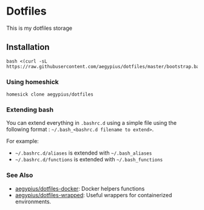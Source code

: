 Dotfiles
========

This is my dotfiles storage

## Installation

    bash <(curl -sL https://raw.githubusercontent.com/aegypius/dotfiles/master/bootstrap.bash)

### Using homeshick

```shell
homesick clone aegypius/dotfiles
```

### Extending bash

You can extend everything in ```.bashrc.d``` using a simple file using the following format :
```~/.bash_<bashrc.d filename to extend>```.

For example:

 -  ```~/.bashrc.d/aliases``` is extended with ```~/.bash_aliases```
 -  ```~/.bashrc.d/functions``` is extended with ```~/.bash_functions```

### See Also

  - [aegypius/dotfiles-docker](https://github.com/aegypius/dotfiles-docker): Docker helpers functions
  - [aegypius/dotfiles-wrapped](https://github.com/aegypius/dotfiles-wrapped): Useful wrappers for containerized environments.
